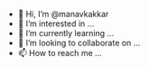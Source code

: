 - 👋 Hi, I’m @manavkakkar
- 👀 I’m interested in ...
- 🌱 I’m currently learning ...
- 💞️ I’m looking to collaborate on ...
- 📫 How to reach me ...

<!---
manavkakkar/manavkakkar is a ✨ special ✨ repository because its `README.md` (this file) appears on your GitHub profile.
You can click the Preview link to take a look at your changes.
--->
